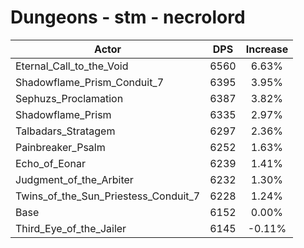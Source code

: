 # Dungeons - stm - necrolord
| Actor | DPS | Increase |
|---|:---:|:---:|
|Eternal_Call_to_the_Void|6560|6.63%|
|Shadowflame_Prism_Conduit_7|6395|3.95%|
|Sephuzs_Proclamation|6387|3.82%|
|Shadowflame_Prism|6335|2.97%|
|Talbadars_Stratagem|6297|2.36%|
|Painbreaker_Psalm|6252|1.63%|
|Echo_of_Eonar|6239|1.41%|
|Judgment_of_the_Arbiter|6232|1.30%|
|Twins_of_the_Sun_Priestess_Conduit_7|6228|1.24%|
|Base|6152|0.00%|
|Third_Eye_of_the_Jailer|6145|-0.11%|
